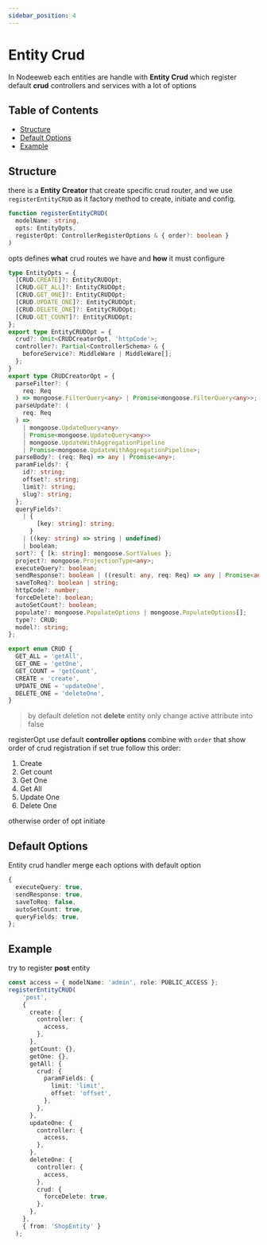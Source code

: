 ```yaml
---
sidebar_position: 4
---
```


# Entity Crud
In Nodeeweb each entities are handle with **Entity Crud** which register default **crud** controllers and services with a lot of options

## Table of Contents

- [Structure](#structure)
- [Default Options](#default-options)
- [Example](#example)

## Structure
there is a **Entity Creator** that create specific crud router, and we use `registerEntityCRUD` as it factory method to create, initiate and config.
```ts
function registerEntityCRUD(
  modelName: string,
  opts: EntityOpts,
  registerOpt: ControllerRegisterOptions & { order?: boolean }
)
```
opts defines **what** crud routes we have and **how** it must configure

```ts
type EntityOpts = {
  [CRUD.CREATE]?: EntityCRUDOpt;
  [CRUD.GET_ALL]?: EntityCRUDOpt;
  [CRUD.GET_ONE]?: EntityCRUDOpt;
  [CRUD.UPDATE_ONE]?: EntityCRUDOpt;
  [CRUD.DELETE_ONE]?: EntityCRUDOpt;
  [CRUD.GET_COUNT]?: EntityCRUDOpt;
};
export type EntityCRUDOpt = {
  crud?: Omit<CRUDCreatorOpt, 'httpCode'>;
  controller?: Partial<ControllerSchema> & {
    beforeService?: MiddleWare | MiddleWare[];
  };
}
export type CRUDCreatorOpt = {
  parseFilter?: (
    req: Req
  ) => mongoose.FilterQuery<any> | Promise<mongoose.FilterQuery<any>>;
  parseUpdate?: (
    req: Req
  ) =>
    | mongoose.UpdateQuery<any>
    | Promise<mongoose.UpdateQuery<any>>
    | mongoose.UpdateWithAggregationPipeline
    | Promise<mongoose.UpdateWithAggregationPipeline>;
  parseBody?: (req: Req) => any | Promise<any>;
  paramFields?: {
    id?: string;
    offset?: string;
    limit?: string;
    slug?: string;
  };
  queryFields?:
    | {
        [key: string]: string;
      }
    | ((key: string) => string | undefined)
    | boolean;
  sort?: { [k: string]: mongoose.SortValues };
  project?: mongoose.ProjectionType<any>;
  executeQuery?: boolean;
  sendResponse?: boolean | ((result: any, req: Req) => any | Promise<any>);
  saveToReq?: boolean | string;
  httpCode?: number;
  forceDelete?: boolean;
  autoSetCount?: boolean;
  populate?: mongoose.PopulateOptions | mongoose.PopulateOptions[];
  type?: CRUD;
  model?: string;
};

export enum CRUD {
  GET_ALL = 'getAll',
  GET_ONE = 'getOne',
  GET_COUNT = 'getCount',
  CREATE = 'create',
  UPDATE_ONE = 'updateOne',
  DELETE_ONE = 'deleteOne',
}
```

> by default deletion not **delete** entity only change active attribute into false
         

registerOpt use default **controller options** combine with `order` that show order of crud registration if set true follow this order:
1) Create
2) Get count
3) Get One
4) Get All
5) Update One
6) Delete One

otherwise order of opt initiate

## Default Options
Entity crud handler merge each options with default option

```ts
{
  executeQuery: true,
  sendResponse: true,
  saveToReq: false,
  autoSetCount: true,
  queryFields: true,
};
```


## Example
try to register **post** entity
```ts
const access = { modelName: 'admin', role: PUBLIC_ACCESS };
registerEntityCRUD(
    'post',
    {
      create: {
        controller: {
          access,
        },
      },
      getCount: {},
      getOne: {},
      getAll: {
        crud: {
          paramFields: {
            limit: 'limit',
            offset: 'offset',
          },
        },
      },
      updateOne: {
        controller: {
          access,
        },
      },
      deleteOne: {
        controller: {
          access,
        },
        crud: {
          forceDelete: true,
        },
      },
    },
    { from: 'ShopEntity' }
  );
```